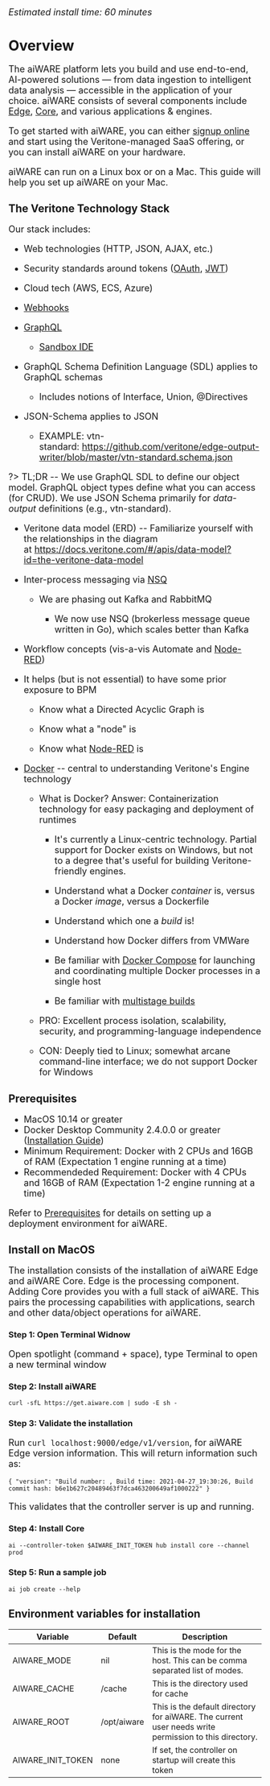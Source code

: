 <!-- add estimiated reading, should be an easy step by step. 
Target: Deploy on a Mac. 
Optional: Target environment, Ubuntu, Virtual Box or AWS. Add guides on setting up those machines. --> 

<style>
     p, ul, ol, li { font-size: 18px !important;}
</style>
*Estimated install time: 60 minutes*
# Overview
The aiWARE platform lets you build and use end-to-end, AI-powered solutions — from data ingestion to intelligent data analysis — accessible in the application of your choice. aiWARE consists of several components include [Edge](/aiware/aiWARE-in-depth/?id=architectural-overview), [Core](/apis/), and various applications & engines.

To get started with aiWARE, you can either [signup online](https://www.veritone.com/devsignup/) and start using the Veritone-managed SaaS offering, or you can install aiWARE on your hardware.

aiWARE can run on a Linux box or on a Mac. This guide will help you set up aiWARE on your Mac. 

## The Veritone Technology Stack

Our stack includes:

* Web technologies (HTTP, JSON, AJAX, etc.)

* Security standards around tokens ([OAuth](https://oauth.net/), [JWT](https://jwt.io/))

* Cloud tech (AWS, ECS, Azure)

* [Webhooks](https://www.google.com/search?q=webhook)

* [GraphQL](https://www.google.com/search?q=graphql)

    * [Sandbox IDE](https://api.veritone.com/v3/graphiql)

* GraphQL Schema Definition Language (SDL) applies to GraphQL schemas

    * Includes notions of Interface, Union, @Directives

* JSON-Schema applies to JSON

    * EXAMPLE: vtn-standard: <https://github.com/veritone/edge-output-writer/blob/master/vtn-standard.schema.json>

?> TL;DR -- We use GraphQL SDL to define our object model. GraphQL object types define what you can access (for CRUD). We use JSON Schema primarily for *data-output* definitions (e.g., vtn-standard).

* Veritone data model (ERD) -- Familiarize yourself with the relationships in the diagram at <https://docs.veritone.com/#/apis/data-model?id=the-veritone-data-model>

* Inter-process messaging via [NSQ](https://nsq.io/overview/design.html)

    * We are phasing out Kafka and RabbitMQ

        * We now use NSQ (brokerless message queue written in Go), which scales better than Kafka

* Workflow concepts (vis-a-vis Automate and [Node-RED](https://nodered.org/))

* It helps (but is not essential) to have some prior exposure to BPM

    * Know what a Directed Acyclic Graph is

    * Know what a "node" is

    * Know what [Node-RED](https://nodered.org/) is

* [Docker](https://www.docker.com/) -- central to understanding Veritone's Engine technology

    * What is Docker? Answer: Containerization technology for easy packaging and deployment of runtimes

        * It's currently a Linux-centric technology. Partial support for Docker exists on Windows, but not to a degree that's useful for building Veritone-friendly engines. 

        * Understand what a Docker *container* is, versus a Docker *image*, versus a Dockerfile

        * Understand which one a *build* is!

        * Understand how Docker differs from VMWare

        * Be familiar with [Docker Compose](https://docs.docker.com/compose/) for launching and coordinating multiple Docker processes in a single host

        * Be familiar with [multistage builds](https://medium.com/capital-one-tech/multi-stage-builds-and-dockerfile-b5866d9e2f84)

    * PRO: Excellent process isolation, scalability, security, and programming-language independence

    * CON: Deeply tied to Linux; somewhat arcane command-line interface; we do not support Docker for Windows

## Prerequisites 
- MacOS 10.14 or greater
- Docker Desktop Community 2.4.0.0 or greater ([Installation Guide](https://docs.docker.com/docker-for-mac/install/))
- Minimum Requirement: Docker with 2 CPUs and 16GB of RAM (Expectation 1 engine running at a time)
- Recommendeded Requirement: Docker with 4 CPUs and 16GB of RAM (Expectation 1-2 engine running at a time)

Refer to [Prerequisites](/aiware/install/prereq) for details on setting up a deployment environment for aiWARE. 

## Install on MacOS
The installation consists of the installation of aiWARE Edge and aiWARE Core. Edge is the processing component. Adding Core provides you with a full stack of aiWARE. This pairs the processing capabilities with applications, search and other data/object operations for aiWARE.
### Step 1: Open Terminal Widnow
Open spotlight (command + space), type Terminal to open a new terminal window
### Step 2: Install aiWARE
```
curl -sfL https://get.aiware.com | sudo -E sh -
```
### Step 3: Validate the installation
Run `curl localhost:9000/edge/v1/version`, for aiWARE Edge version information. This will return information such as:
```
{ "version": "Build number: , Build time: 2021-04-27_19:30:26, Build commit hash: b6e1b627c20489463f7dca463200649af1000222" }
```
This validates that the controller server is up and running. 
### Step 4: Install Core
```
ai --controller-token $AIWARE_INIT_TOKEN hub install core --channel prod
```
### Step 5: Run a sample job
```
ai job create --help
```

## Environment variables for installation
| Variable | Default | Description |
|----------|---------|-------------|
| AIWARE_MODE | nil | This is the mode for the host.  This can be comma separated list of modes.|
| AIWARE_CACHE | /cache | This is the directory used for cache |
| AIWARE_ROOT | /opt/aiware | This is the default directory for aiWARE. The current user needs write permission to this directory. |
| AIWARE_INIT_TOKEN | none | If set, the controller on startup will create this token |
